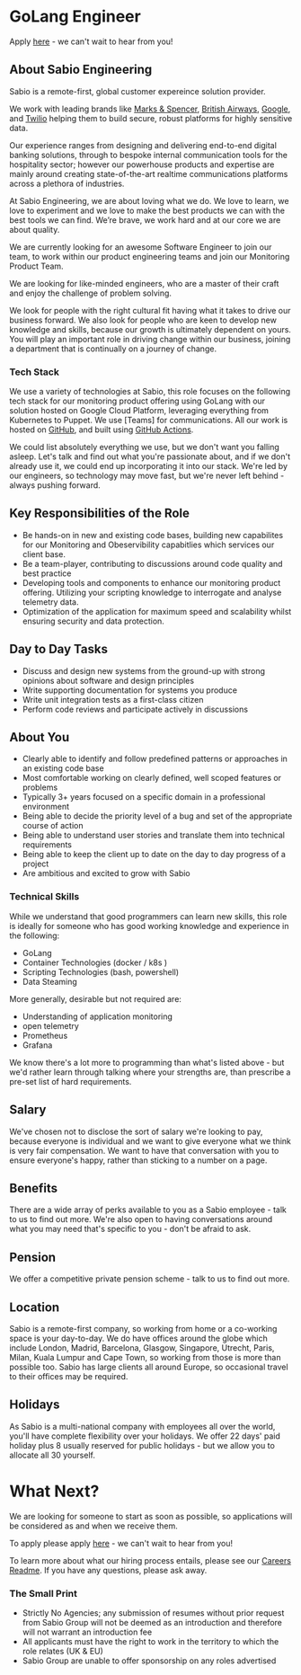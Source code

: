 # GoLang Engineer

Apply [here](https://sabio.pinpointhq.com/jobs/21931) - we can't wait to hear from you!

## About Sabio Engineering

Sabio is a remote-first, global customer expereince solution provider.

We work with leading brands like [Marks & Spencer](https://cloud.google.com/customers/marks-and-spencer), [British Airways](https://dvelp.co.uk/projects/britishairways), [Google](https://dvelp.co.uk/products/airline), and [Twilio](https://showcase.twilio.com/s/partner-listing/a8E1W00000097TDUAY) helping them to build secure, robust platforms for highly sensitive data.

Our experience ranges from designing and delivering end-to-end digital banking solutions, through to bespoke internal communication tools for the hospitality sector; however our powerhouse products and expertise are mainly around creating state-of-the-art realtime communications platforms across a plethora of industries.

At Sabio Engineering, we are about loving what we do. We love to learn, we love to experiment and we love to make the best products we can with the best tools we can find. We’re brave, we work hard and at our core we are about quality.

We are currently looking for an awesome Software Engineer to join our team, to work within our product engineering teams and join our Monitoring Product Team. 

We are looking for like-minded engineers, who are a master of their craft and enjoy the challenge of problem solving.

We look for people with the right cultural fit having what it takes to drive our business forward. We also look for people who are keen to develop new knowledge and skills, because our growth is ultimately dependent on yours. You will play an important role in driving change within our business, joining a department that is continually on a journey of change.


### Tech Stack

We use a variety of technologies at Sabio, this role focuses on the following tech stack for our monitoring product offering using GoLang with our solution hosted on Google Cloud Platform, leveraging everything from Kubernetes to Puppet. We use [Teams] for communications. All our work is hosted on [GitHub](https://github.com/sabio-engineering), and built using [GitHub Actions]().

We could list absolutely everything we use, but we don't want you falling asleep. Let's talk and find out what you're passionate about, and if we don't already use it, we could end up incorporating it into our stack. We're led by our engineers, so technology may move fast, but we're never left behind - always pushing forward.

## Key Responsibilities of the Role

- Be hands-on in new and existing code bases, building new capabilites for our Monitoring and Obeservibility capabitlies which services our client base.
- Be a team-player, contributing to discussions around code quality and best practice
- Developing tools and components to enhance our monitoring product offering. Utilizing your scripting knowledge to interrogate and analyse telemetry data.
- Optimization of the application for maximum speed and scalability whilst ensuring security and data protection.

## Day to Day Tasks

- Discuss and design new systems from the ground-up with strong opinions about software and design principles
- Write supporting documentation for systems you produce
- Write unit integration tests as a first-class citizen
- Perform code reviews and participate actively in discussions

## About You

- Clearly able to identify and follow predefined patterns or approaches in an existing code base
- Most comfortable working on clearly defined, well scoped features or problems
- Typically 3+ years focused on a specific domain in a professional environment
- Being able to decide the priority level of a bug and set of the appropriate course of action
- Being able to understand user stories and translate them into technical requirements
- Being able to keep the client up to date on the day to day progress of a project
- Are ambitious and excited to grow with Sabio


### Technical Skills

While we understand that good programmers can learn new skills, this role is ideally for someone who has good working knowledge and experience in the following:

- GoLang
- Container Technologies (docker / k8s )
- Scripting Technologies (bash, powershell)
- Data Steaming

More generally, desirable but not required are:

- Understanding of application monitoring
- open telemetry
- Prometheus
- Grafana

We know there's a lot more to programming than what's listed above - but we'd rather learn through talking where your strengths are, than prescribe a pre-set list of hard requirements.

## Salary

We've chosen not to disclose the sort of salary we're looking to pay, because everyone is individual and we want to give everyone what we think is very fair compensation. We want to have that conversation with you to ensure everyone's happy, rather than sticking to a number on a page.

## Benefits

There are a wide array of perks available to you as a Sabio employee - talk to us to find out more. We're also open to having conversations around what you may need that's specific to you - don't be afraid to ask.

## Pension

We offer a competitive private pension scheme - talk to us to find out more.

## Location

Sabio is a remote-first company, so working from home or a co-working space is your day-to-day. We do have offices around the globe which include London, Madrid, Barcelona, Glasgow, Singapore, Utrecht, Paris, Milan, Kuala Lumpur and Cape Town, so working from those is more than possible too. Sabio has large clients all around Europe, so occasional travel to their offices may be required.

## Holidays

As Sabio is a multi-national company with employees all over the world, you'll have complete flexibility over your holidays. We offer 22 days' paid holiday plus 8 usually reserved for public holidays - but we allow you to allocate all 30 yourself.

# What Next?

We are looking for someone to start as soon as possible, so applications will be considered as and when we receive them.

To apply please apply [here](https://sabio.pinpointhq.com/jobs/21931) - we can't wait to hear from you!

To learn more about what our hiring process entails, please see our [Careers Readme](../README.md#hiring-process). If you have any questions, please ask away.

### The Small Print

 - Strictly No Agencies; any submission of resumes without prior request from Sabio Group will not be deemed as an introduction and therefore will not warrant an introduction fee
 - All applicants must have the right to work in the territory to which the role relates (UK & EU)
 - Sabio Group are unable to offer sponsorship on any roles advertised

